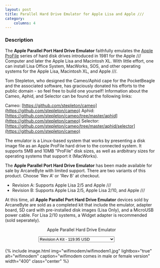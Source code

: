 ```yaml
---
layout: post
title: Parallel Hard Drive Emulator for Apple Lisa and Apple ///
category:
    columns: 4
---
```


### Description

The **Apple Parallel Port Hard Drive Emulator** faithfully emulates the [Apple ProFile](https://en.wikipedia.org/wiki/Apple_ProFile) series of hard disk drives introduced in 1981 for the Apple /// Computer and later the Apple Lisa and Macintosh XL. With little effort, one can install Lisa Office System, MacWorks, SOS, and other operating systems for the Apple Lisa, Macintosh XL, and Apple ///.

Tom Stepleton, who designed the Cameo/Aphid cape for the PocketBeagle and the associated software, has graciously donated his efforts to the public domain - so feel free to build one yourself! Information about the Cameo, Aphid, and Selector can be found at the following links:

Cameo: [https://github.com/stepleton/cameo](https://github.com/stepleton/cameo)
Aphid: [https://github.com/stepleton/cameo/tree/master/aphid](https://github.com/stepleton/cameo)
Selector: [https://github.com/stepleton/cameo/tree/master/aphid/selector](https://github.com/stepleton/cameo)

The emulator is a Linux-based system that works by presenting a disk image file as an Apple ProFile hard drive to the connected system. It supports 5MB and 10MB "ProFile" disk sizes, as well as ardbitrary sizes for operating systems that support it (MacWorks).

The **Apple Parallel Port Hard Drive Emulator** has been made available for sale by ArcaneByte with limited support. There are two variants of this product. Choose 'Rev A' or 'Rev B' at checkout.

- Revision A: Supports Apple Lisa 2/5 and Apple ///
- Revision B: Supports Apple Lisa 2/5, Apple Lisa 2/10, and Apple ///

At this time, all **Apple Parallel Port Hard Drive Emulator** devices sold by ArcaneByte are sold as a completed kit that include the emulator, adapter board, SD card with pre-installed disk images (Lisa Only), and a MicroUSB power cable. For Lisa 2/10 systems, a Widget adapter is recommended (sold seperately).

<div id="smart-button-container">
      <div style="text-align: center;">
        <div style="margin-bottom: 1.25rem;">
          <p>Apple Parallel Hard Drive Emulator</p>
          <select id="item-options"><option value="Revision A" price="119.95">Revision A Kit - 119.95 USD</option><option value="Revision B" price="149.95">Revision B Kit cancel.md- 149.95 USD</option><option value="Widget Adapter Cable" price="12.95">Widget Adapter Cable - 12.95 USD</option></select>
          <select style="visibility: hidden" id="quantitySelect"><option value="1">1</option><option value="2">2</option><option value="3">3</option><option value="4">4</option><option value="5">5</option></select>
        </div>
      <div id="paypal-button-container"></div>
      </div>
    </div>
<script src="https://www.paypal.com/sdk/js?client-id=AWLPOcvu-HQoswvT8u4kEd2eJoeNfIrv1Qn75bweyuse9A-UM35n6hhVfbbrEmHuruRLo-68ixbkCDPM&enable-funding=venmo&currency=USD" data-sdk-integration-source="button-factory"></script>
<script>
      function initPayPalButton() {
        var shipping = 5.95;
        var itemOptions = document.querySelector("#smart-button-container #item-options");
    var quantity = parseInt(5);
    var quantitySelect = document.querySelector("#smart-button-container #quantitySelect");
    if (!isNaN(quantity)) {
      quantitySelect.style.visibility = "visible";
    }
    var orderDescription = 'Apple Parallel Hard Drive Emulator';
    if(orderDescription === '') {
      orderDescription = 'Item';
    }
    paypal.Buttons({
      style: {
        shape: 'pill',
        color: 'gold',
        layout: 'vertical',
        label: 'paypal',
        
      },
      createOrder: function(data, actions) {
        var selectedItemDescription = itemOptions.options[itemOptions.selectedIndex].value;
        var selectedItemPrice = parseFloat(itemOptions.options[itemOptions.selectedIndex].getAttribute("price"));
        var tax = (0 === 0 || false) ? 0 : (selectedItemPrice * (parseFloat(0)/100));
        if(quantitySelect.options.length > 0) {
          quantity = parseInt(quantitySelect.options[quantitySelect.selectedIndex].value);
        } else {
          quantity = 1;
        }

        tax *= quantity;
        tax = Math.round(tax * 100) / 100;
        var priceTotal = quantity * selectedItemPrice + parseFloat(shipping) + tax;
        priceTotal = Math.round(priceTotal * 100) / 100;
        var itemTotalValue = Math.round((selectedItemPrice * quantity) * 100) / 100;

        return actions.order.create({
          purchase_units: [{
            description: orderDescription,
            amount: {
              currency_code: 'USD',
              value: priceTotal,
              breakdown: {
                item_total: {
                  currency_code: 'USD',
                  value: itemTotalValue,
                },
                shipping: {
                  currency_code: 'USD',
                  value: shipping,
                },
                tax_total: {
                  currency_code: 'USD',
                  value: tax,
                }
              }
            },
            items: [{
              name: selectedItemDescription,
              unit_amount: {
                currency_code: 'USD',
                value: selectedItemPrice,
              },
              quantity: quantity
            }]
          }]
        });
      },
      onApprove: function(data, actions) {
        return actions.order.capture().then(function(orderData) {
          
          // Full available details
          console.log('Capture result', orderData, JSON.stringify(orderData, null, 2));

          // Show a success message within this page, e.g.
          const element = document.getElementById('paypal-button-container');
          element.innerHTML = '';
          element.innerHTML = '<h3>Thank you for your payment!</h3>';

          // Or go to another URL:  actions.redirect('thank_you.html');

        });
      },
      onError: function(err) {
        console.log(err);
      },
    }).render('#paypal-button-container');
  }
  initPayPalButton();
</script>
    
{% include image.html img="wifimodem/wifimodem1.jpg" lightbox="true" alt="wifimodem" caption="wifimodem comes in male or female version" width="400" class="center" %}
